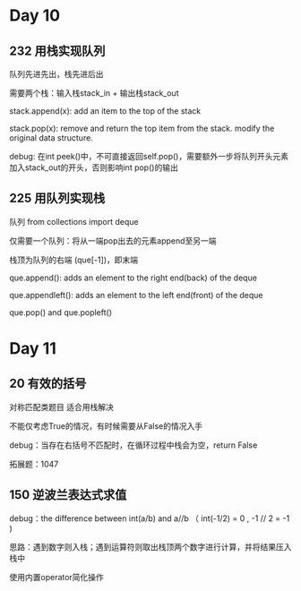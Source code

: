 # Day 10

## 232 用栈实现队列

队列先进先出，栈先进后出

需要两个栈：输入栈stack_in + 输出栈stack_out

stack.append(x): add an item to the top of the stack

stack.pop(x): remove and return the top item from the stack. modify the original data structure.

debug: 在int peek()中，不可直接返回self.pop()，需要额外一步将队列开头元素加入stack_out的开头，否则影响int pop()的输出

## 225 用队列实现栈

队列 from collections import deque

仅需要一个队列：将从一端pop出去的元素append至另一端

栈顶为队列的右端 (que[-1])，即末端

que.append(): adds an element to the right end(back) of the deque

que.appendleft(): adds an element to the left end(front) of the deque

que.pop() and que.popleft()

# Day 11

## 20 有效的括号

对称匹配类题目 适合用栈解决

不能仅考虑True的情况，有时候需要从False的情况入手

debug：当存在右括号不匹配时，在循环过程中栈会为空，return False

拓展题：1047

## 150 逆波兰表达式求值

debug：the difference between int(a/b) and a//b （ int(-1/2) = 0 , -1 // 2 = -1 )

思路：遇到数字则入栈；遇到运算符则取出栈顶两个数字进行计算，并将结果压入栈中

使用内置operator简化操作



